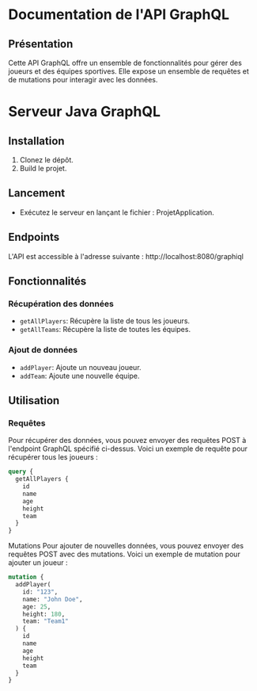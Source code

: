 # Documentation de l'API GraphQL

## Présentation
Cette API GraphQL offre un ensemble de fonctionnalités pour gérer des joueurs et des équipes sportives. Elle expose un ensemble de requêtes et de mutations pour interagir avec les données.

# Serveur Java GraphQL

## Installation

1. Clonez le dépôt.
2. Build le projet.

## Lancement

- Exécutez le serveur en lançant le fichier : ProjetApplication.

## Endpoints
L'API est accessible à l'adresse suivante : http://localhost:8080/graphiql


## Fonctionnalités

### Récupération des données
- `getAllPlayers`: Récupère la liste de tous les joueurs.
- `getAllTeams`: Récupère la liste de toutes les équipes.

### Ajout de données
- `addPlayer`: Ajoute un nouveau joueur.
- `addTeam`: Ajoute une nouvelle équipe.

## Utilisation

### Requêtes
Pour récupérer des données, vous pouvez envoyer des requêtes POST à l'endpoint GraphQL spécifié ci-dessus. Voici un exemple de requête pour récupérer tous les joueurs :

```graphql
query {
  getAllPlayers {
    id
    name
    age
    height
    team
  }
}
```

Mutations
Pour ajouter de nouvelles données, vous pouvez envoyer des requêtes POST avec des mutations. Voici un exemple de mutation pour ajouter un joueur :

```graphql
mutation {
  addPlayer(
    id: "123",
    name: "John Doe",
    age: 25,
    height: 180,
    team: "Team1"
  ) {
    id
    name
    age
    height
    team
  }
}
```

